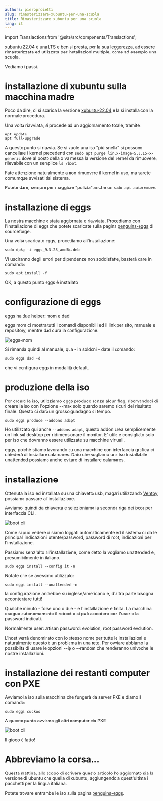 ```yaml
---
authors: pieroproietti
slug: rimasterizzare-xubuntu-per-una-scuola
title: Rimasterizzare xubuntu per una scuola
lang: it
---
```

import Translactions from '@site/src/components/Translactions';

<Translactions path="blog/rimasterizzare-xubuntu-per-una-scuola"/>

xubuntu 22.04 è una LTS e ben si presta, per la sua leggerezza, ad essere rimasterizzata ed utilizzata per installazioni multiple, come ad esempio una scuola.

Vediamo i passi.

# installazione di xubuntu sulla macchina madre

Poco da dire, ci si scarica la versione [xubuntu-22.04](https://cdimage.ubuntu.com/xubuntu/releases/22.04/release/) e la si installa con la normale procedura.

Una volta riavviata, si procede ad un aggiornamento totale, tramite:
```
apt update
apt full-upgrade
```

A questo punto si riavvia. Se si vuole una iso "più snella" si possono cancellare i kernel precedenti con ```sudo apt purge linux-image-5.0.15-x-generic``` dove al posto della x va messa la versione del kernel da rimuovere, rilevabile con un semplice ```ls /boot```.

Fate attenzione naturalmente a non rimuovere il kernel in uso, ma sarete comumque avvisati dal sistema.

Potete dare, sempre per maggiore "pulizia" anche un ```sudo apt autoremove```.

# installazione di eggs
La nostra macchine è stata aggiornata e riavviata. Procediamo con l'installazione di eggs che potete scaricate sulla pagina [penguins-eggs](https://sourceforge.net/projects/penguins-eggs/files/DEBS/) di sourceforge.

Una volta scaricato eggs, procediamo all'installazione:
```
sudo dpkg -i eggs_9.3.23_amd64.deb
```

Vi usciranno degli errori per dipendenze non soddisfatte, basterà dare in comando:

```
sudo apt install -f
```

OK, a questo punto eggs è installato

# configurazione di eggs
eggs ha due helper: mom e dad.

eggs mom ci mostra tutti i comandi disponibili ed il link per sito, manuale e repository, mentre dad cura la configurazione.

![eggs-mom](/images/matteo-eggs-mom.png)

Si rimanda quindi al manuale, qua - in soldoni - date il comando:

```
sudo eggs dad -d
```

che vi configura eggs in modalità default.

# produzione della iso
Per creare la iso, utilizziamo eggs produce senza alcun flag, riservandoci di creare la iso con l'opzione --max solo quando saremo sicuri del risultato finale. Questo ci darà un grosso guadagno di tempo.

```
sudo eggs produce --addons adapt
```

Ho utilizzato qui anche ```--addons adapt```, questo addon crea semplicemente un link sul desktop per ridimensionare il monitor. E' utile e consigliato solo per iso che dovranno essere utilizzate su macchine virtuali.

eggs, poichè stiamo lavorando su una macchine con interfaccia grafica ci chiederà di installare calamares. Dato che vogliamo una iso installabile unattended possiamo anche evitare di installare calamares.

# installazione
Ottenuta la iso ed installata su una chiavetta usb, magari utilizzando [Ventoy](https://www.ventoy.net/en/index.html), possiamo passare all'installazione.

Avviamo, quindi da chiavetta e selezioniamo la seconda riga del boot per interfaccia CLI.

![boot cli](/images/matteo-boot-cli.png)

Come si può vedere ci siamo loggati automaticamente ed il sistema ci da le principali indicazioni: utente/password, password di root, indicazioni per l'installazione.

Passiamo senz'alto all'installazione, come detto la vogliamo unattended e, presumibilmente in italiano.

```
sudo eggs install --config it -n
```

Notate che se avessimo utilizzato:
```
sudo eggs install --unattended -n
```
la configurazione andrebbe su inglese/americano e, d'altra parte bisogna accontentare tutti!

Qualche minuto - forse uno o due - e l'installazione è finita. La macchina esegue autonomamente il reboot e si può accedere con l'user e la password indicati.

Normalmente user: artisan password: evolution, root password evolution.

L'host verrà denominato con lo stesso nome per tutte le installazioni e naturalmente questo è un problema in una rete. Per ovviare abbiamo la possibiltà di usare le opzioni --ip o --random che renderanno univoche le nostre installazioni.

# installazione dei restanti computer con PXE
Avviamo la iso sulla macchina che fungerà da server PXE e diamo il comando:

```
sudo eggs cuckoo
```

A questo punto avviamo gli altri computer via PXE

![boot cli](/images/matteo-pxe.png)

Il gioco è fatto!

# Abbreviamo la corsa...

Questa mattina, allo scopo di scrivere questo articolo ho aggiornato sia la versione di ubuntu che quella di xubuntu, aggiungendo a quest'ultima i pacchetti per la lingua italiana.

Potete trovare entrambe le iso sulla pagina [penguins-eggs](https://sourceforge.net/projects/penguins-eggs/files/ISOS/ubuntu/jammy/).



